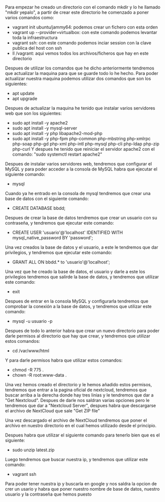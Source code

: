 Para empezar he creado un directorio con el comando mkdir y lo he llamado "mkdir yepalo", a partir de crear este directorio he comenzado a poner varios comandos como:
 - vagrant init ubuntu/jammy64: podemos crear un fichero con esta orden
 - vagrant up --provider=virtualbox: con este comando podemos levantar toda la infraestructura
 - vagrant ssh: con este comando podemos inciar session con la clave publica del host con ssh
 - ll /vagrant: aqui vemos todos los archivos/ficheros que hay en este directorio

Despues de utilizar los comandos que he dicho anteriormente tendremos que actualizar la maquina para que se guarde todo lo he hecho.
Para poder actualizar nuestra maquina podemos utilizar dos comandos que son los siguientes:
 - apt update
 - apt upgrade

Despues de actualizar la maquina he tenido que instalar varios servidores web que son los siguientes:
 - sudo apt install -y apache2
 - sudo apt install -y mysql-server
 - sudo apt install -y php libapache2-mod-php
 - sudo apt install -y php-fpm php-common php-mbstring php-xmlrpc php-soap php-gd php-xml php-intl php-mysql php-cli php-ldap php-zip php-curl
Y despues he tenido que reiniciar el servidor apache2 con el comando: "sudo systemctl restart apache2"

Despues de instalar varios servidores web, tendremos que configurar el MySQL y para poder acceder a la consola de MySQL habra que ejecutar el siguiente comando:
 - mysql

Cuando ya he entrado en la consola de mysql tendremos que crear una base de datos con el siguiente comando:
 - CREATE DATABASE bbdd;

Despues de crear la base de datos tendremos que crear un usuario con su contraseña, y tendremos que ejecutar este comando:
 - CREATE USER 'usuario'@'localhost' IDENTIFIED WITH mysql_native_password BY 'password';

Una vez creados la base de datos y el usuario, a este le tendremos que dar privilegios, y tendremos que ejecutar este comando: 
 - GRANT ALL ON bbdd.* to 'usuario'@'localhost';

Una vez que he creado la base de datos, el usuario y darle a este los privilegios tendremos que salirde la base de datos, y tendremos que utilizar este comando:
 - exit

Despues de entrar en la consola MySQL y configurarla tendremos que comprobar la conexión a la base de datos, y tendremos que utilizar este comando:
 - mysql -u usuario -p

Despues de todo lo anterior habra que crear un nuevo directorio para poder darle permisos al directorio que hay que crear, y tendremos que utilizar estos comandos:
 - cd /var/www/html

Y para darle permisos habra que utilizar estos comandos:
 - chmod -R 775 .
 - chown -R root:www-data .

Una vez hemos creado el directorio y le hemos añadido estos permisos, tendremos que entrar a la pagina oficial de nextcloud, tendremos que buscar arriba a la derecha donde hay tres linias y le tendremos que dar a "Get Nextcloud".
Despues de darle nos saldran varias opciones pero le tendremos que dar a "Nextcloud Server", despues habra que descargarse el archivo de NextCloud que sale "Get ZIP file"

Una vez descargado el archivo de NextCloud tendremos que poner el archivo en nuestro directorio en el cual hemos utilizado desde el principio.

Despues habra que utilizar el siguiente comando para tenerlo bien que es el siguiente:
 - sudo unzip latest.zip

Luego tendremos que buscar nuestra ip, y tendremos que utilizar este comando:
 - vagrant ssh

Para poder tener nuestra ip y buscarla en google y nos saldra la opcion de crer un usario y habra que poner nuestro nombre de base de datos, nuestro usuario y la contraseña que hemos puesto
